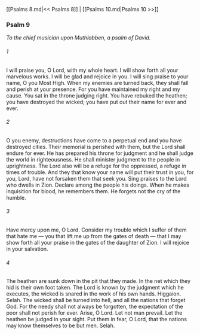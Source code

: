 [[Psalms 8.md|<< Psalms 8]]  |  [[Psalms 10.md|Psalms 10 >>]]

### Psalm 9

*To the chief musician upon Muthlabben, a psalm of David.*

###### 1
I will praise you, O Lord, with my whole heart. I will show forth all your marvelous works. I will be glad and rejoice in you. I will sing praise to your name, O you Most High. When my enemies are turned back, they shall fall and perish at your presence. For you have maintained my right and my cause. You sat in the throne judging right. You have rebuked the heathen; you have destroyed the wicked; you have put out their name for ever and ever.

###### 2
O you enemy, destructions have come to a perpetual end and you have destroyed cities. Their memorial is perished with them, but the Lord shall endure for ever. He has prepared his throne for judgment and he shall judge the world in righteousness. He shall minister judgment to the people in uprightness. The Lord also will be a refuge for the oppressed, a refuge in times of trouble. And they that know your name will put their trust in you, for you, Lord, have not forsaken them that seek you. Sing praises to the Lord who dwells in Zion. Declare among the people his doings. When he makes inquisition for blood, he remembers them. He forgets not the cry of the humble.

###### 3
Have mercy upon me, O Lord. Consider my trouble which I suffer of them that hate me — you that lift me up from the gates of death — that I may show forth all your praise in the gates of the daughter of Zion. I will rejoice in your salvation.

###### 4
The heathen are sunk down in the pit that they made. In the net which they hid is their own foot taken. The Lord is known by the judgment which he executes, the wicked is snared in the work of his own hands. Higgaion. Selah. The wicked shall be turned into hell, and all the nations that forget God. For the needy shall not always be forgotten, the expectation of the poor shall not perish for ever. Arise, O Lord. Let not man prevail. Let the heathen be judged in your sight. Put them in fear, O Lord, that the nations may know themselves to be but men. Selah.